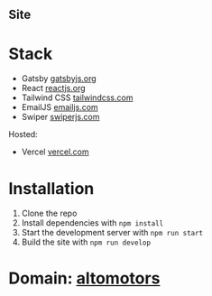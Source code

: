 ## Site

# Stack

- Gatsby [gatsbyjs.org](https://www.gatsbyjs.org/)
- React [reactjs.org](https://reactjs.org/)
- Tailwind CSS [tailwindcss.com](https://tailwindcss.com/)
- EmailJS [emailjs.com](https://www.emailjs.com/)
- Swiper [swiperjs.com](https://swiperjs.com/)

Hosted:

- Vercel [vercel.com](https://vercel.com/)

# Installation

1. Clone the repo
2. Install dependencies with `npm install`
3. Start the development server with `npm run start`
4. Build the site with `npm run develop`

# Domain: [altomotors](https://altomotors.in/)
